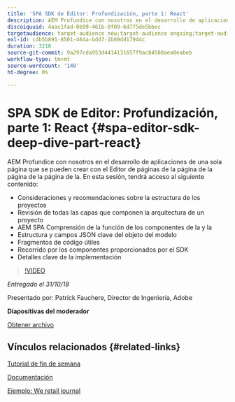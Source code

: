 ```yaml
---
title: 'SPA SDK de Editor: Profundización, parte 1: React'
description: AEM Profundice con nosotros en el desarrollo de aplicaciones de una sola página que se pueden crear con el Editor de páginas de la página de la página de la página de la.
discoiquuid: 4aac1fad-0b99-461b-8f09-6d775de5bbec
targetaudience: target-audience new;target-audience ongoing;target-audience upgrader
exl-id: cdb5b891-8501-464a-bdd7-1b89dd17944c
duration: 3218
source-git-commit: 9a297cda953d4414131657f9ac84580aea0eabeb
workflow-type: tm+mt
source-wordcount: '140'
ht-degree: 0%

---
```


# SPA SDK de Editor: Profundización, parte 1: React {#spa-editor-sdk-deep-dive-part-react}

AEM Profundice con nosotros en el desarrollo de aplicaciones de una sola página que se pueden crear con el Editor de páginas de la página de la página de la página de la. En esta sesión, tendrá acceso al siguiente contenido:

* Consideraciones y recomendaciones sobre la estructura de los proyectos
* Revisión de todas las capas que componen la arquitectura de un proyecto
* AEM SPA Comprensión de la función de los componentes de la y la
* Estructura y campos JSON clave del objeto del modelo
* Fragmentos de código útiles
* Recorrido por los componentes proporcionados por el SDK
* Detalles clave de la implementación

>[!VIDEO](https://video.tv.adobe.com/v/25194/?quality=9)

*Entregado el 31/10/18*

Presentado por: Patrick Fauchere, Director de Ingeniería, Adobe

**Diapositivas del moderador**

[Obtener archivo](assets/aem-gems-spa-editordeepdive-react-10312018.pdf)

## Vínculos relacionados {#related-links}

[Tutorial de fin de semana](https://experienceleague.adobe.com/docs/experience-manager-learn/getting-started-wknd-tutorial-develop/overview.html)

[Documentación](https://helpx.adobe.com/experience-manager/6-4/sites/developing/using/spa-overview.html)

[Ejemplo: We retail journal](https://github.com/adobe/aem-sample-we-retail-journal)

<!--
[Get back to the Overview](https://helpx.adobe.com/experience-manager/kt/eseminars/gems/aem-index.html)
-->
